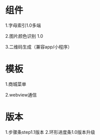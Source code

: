 
# 组件

1.字母索引1.0多端

2.图片颜色识别 1.0

3.二维码生成（兼容app/小程序）

# 模板

1.商城菜单

2.webview通信

# 版本
1.步骤条step1.1版本
2.环形进度条1.0版本升级
